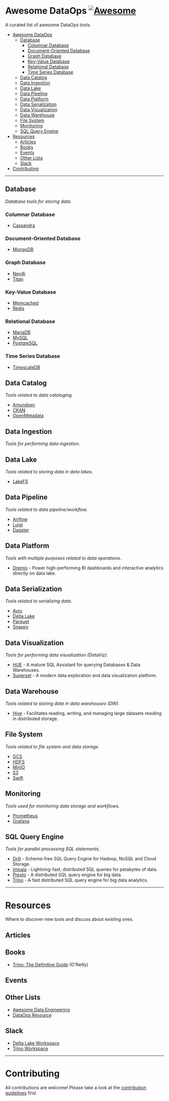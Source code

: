 # Awesome DataOps [![Awesome](https://cdn.rawgit.com/sindresorhus/awesome/d7305f38d29fed78fa85652e3a63e154dd8e8829/media/badge.svg)](https://github.com/sindresorhus/awesome)

A curated list of awesome DataOps tools.

- [Awesome DataOps](#awesome-dataops)
    - [Database](#database)
        - [Columnar Database](#columnar-database)
        - [Document-Oriented Database](#document-oriented-database)
        - [Graph Database](#graph-database)
        - [Key-Value Database](#key-value-database)
        - [Relational Database](#relational-database) 
        - [Time Series Database](#time-series-database)
    - [Data Catalog](#data-catalog)
    - [Data Ingestion](#data-ingestion)
    - [Data Lake](#data-lake)
    - [Data Pipeline](#data-pipeline)
    - [Data Platform](#data-platform)
    - [Data Serialization](#data-serialization)
    - [Data Visualization](#data-visualization)
    - [Data Warehouse](#data-warehouse)
    - [File System](#file-system)
    - [Monitoring](#monitoring)
    - [SQL Query Engine](#sql-query-engine)
- [Resources](#resources)
    - [Articles](#articles)
    - [Books](#books)
    - [Events](#events)
    - [Other Lists](#other-lists)
    - [Slack](#slack)
- [Contributing](#contributing)

---

## Database

*Database tools for storing data.*

### Columnar Database

* [Cassandra]()

### Document-Oriented Database

* [MongoDB]()

### Graph Database

* [Neo4j]()
* [Titan]()

### Key-Value Database

* [Memcached]()
* [Redis]()

### Relational Database

* [MariaDB]()
* [MySQL]()
* [PostgreSQL]()

### Time Series Database

* [TimescaleDB]()

## Data Catalog

*Tools related to data cataloging.*

* [Amundsen]()
* [CKAN]()
* [OpenMetadata]()

## Data Ingestion

*Tools for performing data ingestion.*

## Data Lake

*Tools related to storing data in data lakes.*

* [LakeFS]()

## Data Pipeline

*Tools related to data pipeline/workflow.*

* [Airflow]()
* [Luigi]()
* [Dagster]()

## Data Platform

*Tools with multiple purposes related to data operations.*

* [Dremio](https://www.dremio.com/) - Power high-performing BI dashboards and interactive analytics directly on data lake.

## Data Serialization

*Tools related to serializing data.*

* [Avro]()
* [Delta Lake]()
* [Parquet]()
* [Snappy]()

## Data Visualization

*Tools for performing data visualization (DataViz).*

* [HUE](https://github.com/cloudera/hue) - A mature SQL Assistant for querying Databases & Data Warehouses.
* [Superset](https://github.com/apache/superset) - A modern data exploration and data visualization platform.

## Data Warehouse

*Tools related to storing data in data warehouses (DW).*

* [Hive](https://github.com/apache/hive) - Facilitates reading, writing, and managing large datasets residing in distributed storage.

## File System

*Tools related to file system and data storage.*

* [GCS]()
* [HDFS]()
* [MinIO]()
* [S3]()
* [Swift]()

## Monitoring

*Tools used for monitoring data storage and workflows.*

* [Prometheus]()
* [Grafana]()

## SQL Query Engine

*Tools for parallel processing SQL statements.*

* [Drill](https://github.com/apache/drill) - Schema-free SQL Query Engine for Hadoop, NoSQL and Cloud Storage.
* [Impala](https://github.com/apache/impala) - Lightning-fast, distributed SQL queries for petabytes of data.
* [Presto](https://github.com/prestodb/presto) - A distributed SQL query engine for big data.
* [Trino](https://github.com/trinodb/trino) - A fast distributed SQL query engine for big data analytics.

---

# Resources

Where to discover new tools and discuss about existing ones.

## Articles

## Books

* [Trino: The Definitive Guide](https://www.oreilly.com/library/view/trino-the-definitive/9781098107703/) (O'Reilly)

## Events

## Other Lists

* [Awesome Data Engineering](https://github.com/igorbarinov/awesome-data-engineering)
* [DataOps Resource](https://github.com/chen1649chenli/dataOpsResource)

## Slack

* [Delta Lake Workspace](https://delta-users.slack.com/ssb/redirect)
* [Trino Workspace](https://trinodb.slack.com/ssb/redirect)

---

# Contributing

All contributions are welcome! Please take a look at the [contribution guidelines](https://github.com/kelvins/awesome-dataops/blob/main/CONTRIBUTING.md) first.
